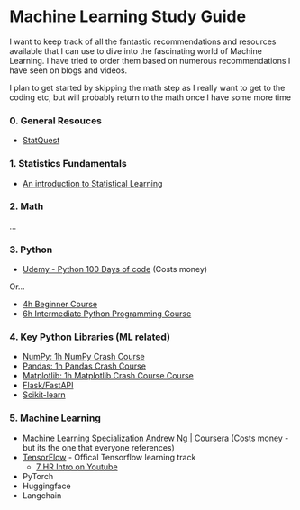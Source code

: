# Machine Learning Study Guide
I want to keep track of all the fantastic recommendations and resources available that I can use to dive into the fascinating world of Machine Learning. I have tried to order them based on numerous recommendations I have seen on blogs and videos.

I plan to get started by skipping the math step as I really want to get to the coding etc, but will probably return to the math once I have some more time

### 0. General Resouces
- [StatQuest](https://statquest.org/)

### 1. Statistics Fundamentals
- [An introduction to Statistical Learning](https://www.statlearning.com/)

### 2. Math
...

### 3. Python
- [Udemy - Python 100 Days of code](https://www.udemy.com/course/100-days-of-code/) (Costs money)

Or...

- [4h Beginner Course](https://youtu.be/rfscVS0vtbw)
- [6h Intermediate Python Programming Course](https://youtu.be/HGOBQPFzWKo)

### 4. Key Python Libraries (ML related)
- [NumPy: 1h NumPy Crash Course](https://youtu.be/9JUAPgtkKpI)
- [Pandas: 1h Pandas Crash Course](https://youtu.be/vmEHCJofslg)
- [Matplotlib: 1h Matplotlib Crash Course Course](https://youtu.be/3Xc3CA655Y4)
- [Flask/FastAPI]()
- [Scikit-learn]()

### 5. Machine Learning
- [Machine Learning Specialization Andrew Ng | Coursera](https://www.coursera.org/specializations/machine-learning-introduction) (Costs money - but its the one that everyone references)
- [TensorFlow](https://www.tensorflow.org/learn) - Offical Tensorflow learning track
  - [7 HR Intro on Youtube](https://youtu.be/tPYj3fFJGjk?feature=shared)
- PyTorch
- Huggingface
- Langchain

